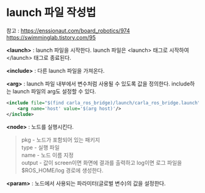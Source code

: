 # launch 파일 작성법

참고 : https://enssionaut.com/board_robotics/974 <br>
https://swimminglab.tistory.com/95

**&#60;launch>** : launch 파일을 시작한다. launch 파일은 &#60;launch> 태그로 시작하여 &#60;/launch> 태그로 종료된다.

**&#60;include>** : 다른 launch 파일을 가져온다.

**&#60;arg>** : launch 파일 내부에서 변수처럼 사용될 수 있도록 값을 정의한다. include하는 launch 파일의 arg도 설정할 수 있다.  
```xml
<include file="$(find carla_ros_bridge)/launch/carla_ros_bridge.launch">
    <arg name='host' value='$(arg host)'/>
</include>
```

**&#60;node>** : 노드를 실행시킨다.  
> pkg - 노드가 포함되어 있는 패키지  
> type - 실행 파일  
> name - 노드 이름 지정  
> output - 값이 screen이면 화면에 결과를 출력하고 log이면 로그 파일을 $ROS_HOME/log 경로에 생성한다.

**&#60;param>** : 노드에서 사용되는 파라미터(글로벌 변수)의 값을 설정한다.